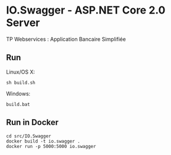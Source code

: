# IO.Swagger - ASP.NET Core 2.0 Server

TP Webservices : Application Bancaire Simplifiée

## Run

Linux/OS X:

```
sh build.sh
```

Windows:

```
build.bat
```

## Run in Docker

```
cd src/IO.Swagger
docker build -t io.swagger .
docker run -p 5000:5000 io.swagger
```
